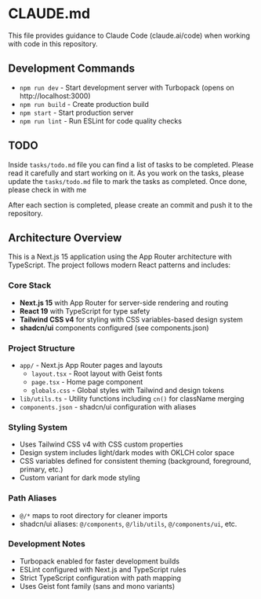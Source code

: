 # CLAUDE.md

This file provides guidance to Claude Code (claude.ai/code) when working with code in this repository.

## Development Commands

- `npm run dev` - Start development server with Turbopack (opens on http://localhost:3000)
- `npm run build` - Create production build
- `npm start` - Start production server
- `npm run lint` - Run ESLint for code quality checks

## TODO

Inside `tasks/todo.md` file you can find a list of tasks to be completed. Please read it carefully and start working on it. As you work on the tasks, please update the `tasks/todo.md` file to mark the tasks as completed. Once done, please check in with me

After each section is completed, please create an commit and push it to the repository.

## Architecture Overview

This is a Next.js 15 application using the App Router architecture with TypeScript. The project follows modern React patterns and includes:

### Core Stack
- **Next.js 15** with App Router for server-side rendering and routing
- **React 19** with TypeScript for type safety
- **Tailwind CSS v4** for styling with CSS variables-based design system
- **shadcn/ui** components configured (see components.json)

### Project Structure
- `app/` - Next.js App Router pages and layouts
  - `layout.tsx` - Root layout with Geist fonts
  - `page.tsx` - Home page component
  - `globals.css` - Global styles with Tailwind and design tokens
- `lib/utils.ts` - Utility functions including `cn()` for className merging
- `components.json` - shadcn/ui configuration with aliases

### Styling System
- Uses Tailwind CSS v4 with CSS custom properties
- Design system includes light/dark modes with OKLCH color space
- CSS variables defined for consistent theming (background, foreground, primary, etc.)
- Custom variant for dark mode styling

### Path Aliases
- `@/*` maps to root directory for cleaner imports
- shadcn/ui aliases: `@/components`, `@/lib/utils`, `@/components/ui`, etc.

### Development Notes
- Turbopack enabled for faster development builds
- ESLint configured with Next.js and TypeScript rules
- Strict TypeScript configuration with path mapping
- Uses Geist font family (sans and mono variants)